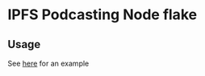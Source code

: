 # IPFS Podcasting Node flake

## Usage
See [here](https://github.com/EricTheMagician/infrastructure/blob/main/systems/mini-nix/ipfs-podcasting.nix) for an example
